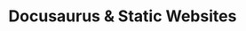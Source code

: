 ---
title: Docusaurus & Static Websites
sidebar_label: Static Websites
description: An introduction to the concepts of static websites and Docusaurus.
---